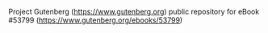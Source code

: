 Project Gutenberg (https://www.gutenberg.org) public repository for
eBook #53799 (https://www.gutenberg.org/ebooks/53799)
